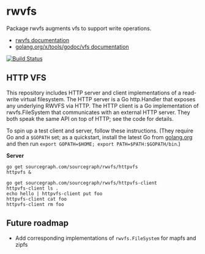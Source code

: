 rwvfs
=====

Package rwvfs augments vfs to support write operations.

* [rwvfs documentation](https://sourcegraph.com/sourcegraph/rwvfs)
* [golang.org/x/tools/godoc/vfs documentation](http://godoc.org/golang.org/x/tools/godoc/vfs)

[![Build Status](https://travis-ci.org/sourcegraph/rwvfs.png)](https://travis-ci.org/sourcegraph/rwvfs)


## HTTP VFS

This repository includes HTTP server and client implementations of a
read-write virtual filesystem. The HTTP server is a Go http.Handler
that exposes any underlying RWVFS via HTTP. The HTTP client is a Go
implementation of rwvfs.FileSystem that communicates with an external
HTTP server. They both speak the same API on top of HTTP; see the code
for details.

To spin up a test client and server, follow these instructions. (They require Go and a `$GOPATH` set; as a quickstart, install the latest Go from [golang.org](http://golang.org) and then run `export GOPATH=$HOME; export PATH=$PATH:$GOPATH/bin`.)

**Server**

```
go get sourcegraph.com/sourcegraph/rwvfs/httpvfs
httpvfs &

go get sourcegraph.com/sourcegraph/rwvfs/httpvfs-client
httpvfs-client ls .
echo hello | httpvfs-client put foo
httpvfs-client cat foo
httpvfs-client rm foo
```


Future roadmap
----

* Add corresponding implementations of `rwvfs.FileSystem` for mapfs and zipfs
